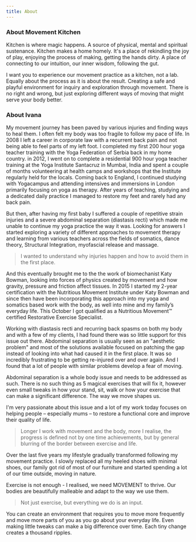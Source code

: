 ```yaml
---
title: About
---
```


### About Movement Kitchen

Kitchen is where magic happens. A source of physical, mental and spiritual
sustenance. Kitchen makes a home homely. It's a place of rekindling the joy of
play, enjoying the process of making, getting the hands dirty. A place of
connecting to our intuition, our inner wisdom, following the gut.

I want you to experience our movement practice as a kitchen, not a lab. Equally
about the process as it is about the result. Creating a safe and playful
environment for inquiry and exploration through movement. There is no right and
wrong, but just exploring different ways of moving that might serve your body
better.

### About Ivana

My movement journey has been paved by various injuries and finding ways to heal
them. I often felt my body was too fragile to follow my pace of life. In 2008 I
left a career in corporate law with a recurrent back pain and not being able to
feel parts of my left foot. I completed my first 200 hour yoga teacher training
with the Yoga Federation of Serbia back in my home country. in 2012, I went on
to complete a residential 900 hour yoga teacher training at the Yoga Institute
Santacruz in Mumbai, India and spent a couple of months volunteering at health
camps and workshops that the Institute regularly held for the locals. Coming
back to England, I continued studying with Yogacampus and attending intensives
and immersions in London primarily focusing on yoga as therapy. After years of
teaching, studying and a dedicated daily practice I managed to restore my feet
and rarely had any back pain.

But then, after having my first baby I suffered a couple of repetitive strain
injuries and a severe abdominal separation (diastasis recti) which made me
unable to continue my yoga practice the way it was. Looking for answers I
started exploring a variety of different approaches to movement therapy and
learning from various teachers across the fields of somatics, dance theory,
Structural Integration, myofascial release and massage.

> I wanted to understand why injuries happen and how to avoid them in the first
> place.

And this eventually brought me to the the work of biomechanist Katy Bowman,
looking into forces of physics created by movement and how gravity, pressure and
friction affect tissues. In 2015 I started my 2-year certification with the
Nutritious Movement Institute under Katy Bowman and since then have been
incorporating this approach into my yoga and somatics based work with the body,
as well into mine and my family’s everyday life. This October I got qualified as
a Nutritious Movement™ certified Restorative Exercise Specialist.

Working with diastasis recti and recurring back spasms on both my body and with
a few of my clients, I had found there was so little support for this issue out
there. Abdominal separation is usually seen as an "aesthetic problem" and most
of the solutions available focused on patching the gap instead of looking into
what had caused it in the first place. It was so incredibly frustrating to be
getting re-injured over and over again. And I found that a lot of people with
similar problems develop a fear of moving.

Abdominal separation is a whole body issue and needs to be addressed as such.
There is no such thing as 5 magical exercises that will fix it, however even
small tweaks in how your stand, sit, walk or how your exercise that can make a
significant difference. The way we move shapes us.

I'm very passionate about this issue and a lot of my work today focuses on
helping people – especially mums – to restore a functional core and improve
their quality of life.

> Longer I work with movement and the body, more I realise, the progress is
> defined not by one time achievements, but by general blurring of the border
> between exercise and life.

Over the last five years my lifestyle gradually transformed following my
movement practice. I slowly replaced all my heeled shoes with minimal shoes, our
family got rid of most of our furniture and started spending a lot of our time
outside, moving in nature.

Exercise is not enough - I realised, we need MOVEMENT to thrive. Our bodies are
beautifully malleable and adapt to the way we use them.

> Not just exercise, but everything we do is an input.

You can create an environment that requires you to move more frequently and move
more parts of you as you go about your everyday life. Even making little tweaks
can make a big difference over time. Each tiny change creates a thousand
ripples.
